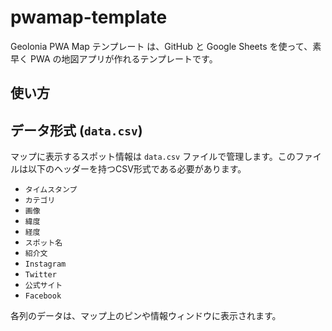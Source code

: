 # pwamap-template

Geolonia PWA Map テンプレート は、GitHub と Google Sheets を使って、素早く PWA の地図アプリが作れるテンプレートです。

## 使い方

## データ形式 (`data.csv`)

マップに表示するスポット情報は `data.csv` ファイルで管理します。このファイルは以下のヘッダーを持つCSV形式である必要があります。

*   `タイムスタンプ`
*   `カテゴリ`
*   `画像`
*   `緯度`
*   `経度`
*   `スポット名`
*   `紹介文`
*   `Instagram`
*   `Twitter`
*   `公式サイト`
*   `Facebook`

各列のデータは、マップ上のピンや情報ウィンドウに表示されます。
